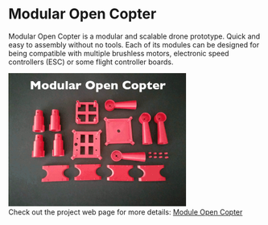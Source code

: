 # Modular Open Copter

Modular Open Copter is a modular and scalable drone prototype. Quick and easy to assembly without no tools. Each of its modules can be designed for being compatible with multiple brushless motors, electronic speed controllers (ESC) or some flight controller boards. <br>
<div align="left">
    <img src="modularcopter.gif" alt="Logo" width="70%">
</div>
Check out the project web page for more details: <a href="https://saandial.github.io/modularcopter" target="_blank">Module Open Copter</a><br>
